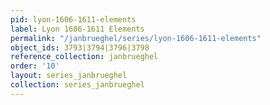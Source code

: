 ```yaml
---
pid: lyon-1606-1611-elements
label: Lyon 1606-1611 Elements
permalink: "/janbrueghel/series/lyon-1606-1611-elements"
object_ids: 3793|3794|3796|3798
reference_collection: janbrueghel
order: '10'
layout: series_janbrueghel
collection: series_janbrueghel
---
```

